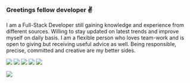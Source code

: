 
### Greetings fellow developer ✌️
I am a Full-Stack Developer still gaining knowledge and experience from different sources.
Willing to stay updated on latest trends and improve myself on daily basis. I am a flexible person who loves team-work and is open to giving but receiving useful advice as well. Being responsible, precise, committed and creative are my better sides. 

![](https://camo.githubusercontent.com/9c184ca86657bb70c2e7cd59a364554bb13332c041970407b56bfc0c5f815864/68747470733a2f2f696d672e736869656c64732e696f2f62616467652f68746d6c352532302d2532333332333333302e7376673f267374796c653d666f722d7468652d6261646765266c6f676f3d68746d6c35266c6f676f436f6c6f723d253233453334463236) ![](https://camo.githubusercontent.com/dc71ac85272efb1ba92b6a08752c9f5ec6d076a324278298c725b51ed6d43154/68747470733a2f2f696d672e736869656c64732e696f2f62616467652f637373332532302d2532333332333333302e7376673f267374796c653d666f722d7468652d6261646765266c6f676f3d63737333266c6f676f436f6c6f723d253233313537324236) ![](https://camo.githubusercontent.com/62d37abe760867620e0baea1066303719d630a82936837ba7bff6b0c754e3c9f/68747470733a2f2f696d672e736869656c64732e696f2f62616467652f6a6176617363726970742532302d2532333332333333302e7376673f267374796c653d666f722d7468652d6261646765266c6f676f3d6a617661736372697074266c6f676f436f6c6f723d253233463744463145) ![](https://camo.githubusercontent.com/133370fa06ad67af0932bc8fad3a1106203c9fb21acf4135b81fe70fb9722e1b/68747470733a2f2f696d672e736869656c64732e696f2f62616467652f7068702d2532333332333333302e7376673f267374796c653d666f722d7468652d6261646765266c6f676f3d706870266c6f676f436f6c6f723d253233373737424234) ![](https://camo.githubusercontent.com/9de55cb91652b0b7a32a6ae8e08f006e84d3a86d378318e3478fc1827aab22df/68747470733a2f2f696d672e736869656c64732e696f2f62616467652f6d7973716c2d2532333332333333302e7376673f267374796c653d666f722d7468652d6261646765266c6f676f3d6d7973716c266c6f676f436f6c6f723d7768697465)



![](https://github-readme-stats.vercel.app/api?username=kstojcev&show_icons=true&theme=vision-friendly-dark)
